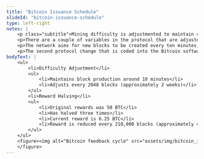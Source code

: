 ```yaml
--- 
title: "Bitcoin Issuance Schedule"
slideId: "bitcoin-issuance-schedule"
type: left-right
notes: | 
    <p class="subtitle">Mining difficulty is adjustmented to maintain consistent block production. Block reward halving is used to control inflation by slowly issuing bitcoin.</p>
    <p>There are a couple of variables in the protocol that are adjusted to keep the network running as designed. These are ingrained into the rules of the Bitcoin software. The first is what is known as a difficulty adjustment, and this refers to how hard miners have to work in order to solve that equation for the right to win a block reward.</p>
    <p>The network aims for new blocks to be created every ten minutes, however, it is not a set rule that blocks are created every ten minutes. Since blocks are created when miners solve for a variable, the aim is for these equations to be solved every ten minutes, on average. If blocks are being found at a rate under ten minutes, these equations are made harder so it will take miners closer to ten minutes to solve a block. If blocks aren&apos;t being found fast enough, the difficulty of the equation is reduced. The mining difficulty is adjusted every 2048 blocks, or roughly every two weeks.</p>
    <p>The second protocol change that is coded into the Bitcoin software is the adjustment to the block reward. Every 210,000 blocks, or roughly four years, the block reward halves. The original block reward was 50 BTC, and has since halved twice, currently sitting at 6.25 BTC. This reward is set to halve again later this year. Reducing the block reward over time helps to control inflation.</p>
bodyText: | 
    <ul>
        <li>Difficulty Adjustment</li>
        <ul>
            <li>Maintains block production around 10 minutes</li>
            <li>Adjusts every 2048 blocks (approximately 2 weeks)</li>
        </ul>
        <li>Reward Halving</li>
        <ul>
            <li>Original rewards was 50 BTC</li>
            <li>Has halved three times</li>
            <li>Current reward is 6.25 BTC</li>
            <li>Reward is reduced every 210,000 blocks (approximately 4 years)</li>
        </ul>
    </ul>
    <figure><img alt="Bitcoin feedback cycle" src="assets/img/bitcoin_issuance_cycle.jpg" title="Bitcoin Issuance Schedule">
    </figure>
---
```


